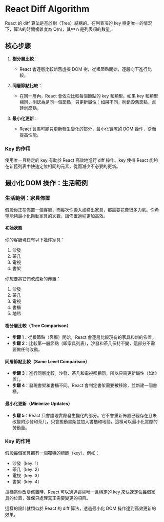 # React Diff Algorithm

React 的 diff 算法是基於樹（Tree）結構的。在列表項的 key 穩定唯一的情況下，算法的時間複雜度為 O(n)，其中 n 是列表項的數量。

## 核心步驟

1. **樹分層比較**：
   - React 會逐層比較新舊虛擬 DOM 樹，從根節點開始，逐層向下進行比較。
   
2. **同層節點比較**：
   - 在同一層內，React 會依次比較每個節點的 key 和類型。如果 key 和類型相同，則認為是同一個節點，只更新屬性；如果不同，則銷毀舊節點，創建新節點。
   
3. **最小化更新**：
   - React 會盡可能只更新發生變化的部分，最小化實際的 DOM 操作，從而提高性能。

### Key 的作用

使用唯一且穩定的 key 有助於 React 高效地進行 diff 操作。key 使得 React 能夠在新舊列表中快速定位相同的元素，從而減少不必要的更新。

## 最小化 DOM 操作：生活範例

### 生活範例：家具佈置

假設你正在佈置一個客廳，而每次你搬入或移出家具，都需要花費很多力氣。你希望能夠最小化搬動家具的次數，讓佈置過程更加高效。

#### 初始狀態
你的客廳現在有以下幾件家具：
1. 沙發
2. 茶几
3. 電視
4. 書架

你想要將它們改成新的佈置：
1. 沙發
2. 茶几
3. 電視
4. 書櫃
5. 地毯

#### 樹分層比較（Tree Comparison）
- **步驟 1**：從根節點（客廳）開始，React 會逐層比較現有的家具和新的佈置。
- **步驟 2**：比較第一層節點（即家具列表），沙發和茶几保持不變，這部分不需要做任何改動。

#### 同層節點比較（Same Level Comparison）
- **步驟 3**：進行同層比較。沙發、茶几和電視都相同，所以只需更新屬性（如位置）。
- **步驟 4**：發現書架和書櫃不同。React 會判定書架需要被移除，並新建一個書櫃。

#### 最小化更新（Minimize Updates）
- **步驟 5**：React 只會處理實際發生變化的部分。它不會重新佈置已經存在且未改變的沙發和茶几，只會搬動書架並加入書櫃和地毯，這樣可以最小化實際的勞動量。

### Key 的作用
假設每個家具都有一個獨特的標籤（key），例如：
- 沙發（key: 1）
- 茶几（key: 2）
- 電視（key: 3）
- 書架（key: 4）

這樣當你改變佈置時，React 可以通過這些唯一且穩定的 key 來快速定位每個家具的位置，確保只處理真正需要變更的項目。

這樣的設計就類似於 React 的 diff 算法，透過最小化 DOM 操作達到高效更新的效果。

